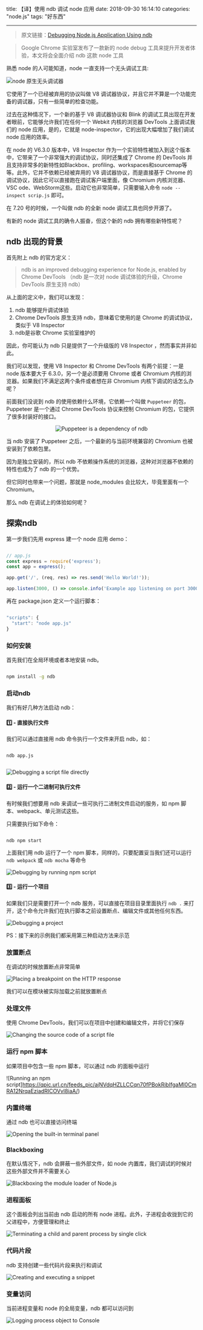 title: 【译】使用 ndb 调试 node 应用
date: 2018-09-30 16:14:10
categories: "node.js"
tags: "好东西"


---

> 原文链接：[Debugging Node.js Application Using ndb](https://nitayneeman.com/posts/debugging-nodejs-application-in-chrome-devtools-using-ndb/)

> Google Chrome 实验室发布了一款新的 node debug 工具来提升开发者体验，本文将会全面介绍 ndb 这款 node 工具

熟悉 node 的人可能知道，node 一直支持一个无头调试工具:

![node 原生无头调试器](https://qpic.url.cn/feeds_pic/ajNVdqHZLLApzPeccD5DzWfU7farOgGkl30x5CyEqC1MDibmZBYWBfQ/)

它使用了一个已经被弃用的协议叫做 V8 调试器协议，并且它并不算是一个功能完备的调试器，只有一些简单的检查功能。

过去在这种情况下，一个新的基于 V8 调试器协议和 Blink 的调试工具出现在开发者眼前，它能够允许我们在任何一个 Webkit 内核的浏览器 DevTools 上面调试我们的 node 应用，是的，它就是 node-inspector，它的出现大幅增加了我们调试 node 应用的效率。

在 node 的 V6.3.0 版本中，V8 Inspector 作为一个实验特性被加入到这个版本中，它带来了一个非常强大的调试协议，同时还集成了 Chrome 的 DevTools 并且支持非常多的新特性如Blackbox、profiling、workspaces和sourcemap等等。此外，它并不依赖已经被弃用的 V8 调试器协议，而是直接基于 Chrome 的调试协议，因此它可以直接跑在调试客户端里面，像 Chromium 内核浏览器、VSC ode、WebStorm这些。启动它也非常简单，只需要输入命令 `node --inspect scrip.js` 即可。

在 7.20 号的时候，一个叫做 ndb 的全新 node 调试工具也同步开源了。

有新的 node 调试工具的确令人振奋，但这个新的 ndb 拥有哪些新特性呢？

<!-- more -->

## ndb 出现的背景

首先附上 ndb 的官方定义：

> ndb is an improved debugging experience for Node.js, enabled by Chrome DevTools
> （ndb 是一次对 node 调试体验的升级，Chrome DevTools 原生支持 ndb）

从上面的定义中，我们可以发现：

1. ndb 能够提升调试体验
2. Chrome DevTools 原生支持 ndb，意味着它使用的是 Chrome 的调试协议，类似于 V8 Inspector
3. ndb是谷歌 Chrome 实验室维护的

因此，你可能认为 ndb 只是提供了一个升级版的 V8 Inspector ，然而事实并非如此。


我们可以发现，使用 V8 Inspector 和 Chrome DevTools 有两个前提：一是 node 版本要大于 6.3.0，另一个是必须要用 Chrome 或者 Chromium 内核的浏览器。如果我们不满足这两个条件或者想在非 Chromium 内核下调试的话怎么办呢？

前面我们没说到 ndb 的使用依赖什么环境，它依赖一个叫做 `Puppeteer` 的包，Puppeteer 是一个通过 Chrome DevTools 协议来控制 Chromium 的包，它提供了很多封装好的接口。

<center>

![Puppeteer is a dependency of ndb](https://qpic.url.cn/feeds_pic/Q3auHgzwzM4FhfQWKaBM0IP6ZRQKQlVgTouqWQpibLvoGYBq1H0GgUw/)

</center>

当 ndb 安装了 Puppeteer 之后，一个最新的与当前环境兼容的 Chromium 也被安装到了依赖包里。

因为是独立安装的，所以 ndb 不依赖操作系统的浏览器，这种对浏览器不依赖的特性也成为了 ndb 的一个优势。

但它同时也带来一个问题，那就是 node_modules 会比较大，毕竟里面有一个 Chromium。

那么 ndb 在调试上的体验如何呢？

## 探索ndb

第一步我们先用 express 建一个 node 应用 demo：

```JavaScript

// app.js
const express = require('express');
const app = express();

app.get('/', (req, res) => res.send('Hello World!'));

app.listen(3000, () => console.info('Example app listening on port 3000!'));


```

再在 package.json 定义一个运行脚本：

```JavaScript

"scripts": {
  "start": "node app.js"
}

```

### 如何安装

首先我们在全局环境或者本地安装 ndb。

```bash

npm install -g ndb

```

### 启动ndb

我们有好几种方法启动 ndb：

#### 1️⃣  - 直接执行文件

我们可以通过直接用 ndb 命令执行一个文件来开启 ndb，如：

```

ndb app.js


```

![Debugging a script file directly](https://qpic.url.cn/feeds_pic/Q3auHgzwzM53dKibCr4eYObJ8PHomd0qAHpCaJfkD7JUd3074MkPt1A/)


#### 2️⃣ - 运行一个二进制可执行文件

有时候我们想要用 ndb 来调试一些可执行二进制文件启动的服务，如 npm 脚本、webpack、单元测试这些。

只需要执行如下命令：

```

ndb npm start

```

上面我们用 ndb 运行了一个 npm 脚本，同样的，只要配置妥当我们还可以运行 `ndb webpack` 或 `ndb mocha` 等命令

![Debugging by running npm script](https://qpic.url.cn/feeds_pic/Q3auHgzwzM6KiaaY5icSmrOHibLUC6ws55tW8ibnXsem7oDXmwAYb2LJicg/)


#### 3️⃣ - 运行一个项目

如果我们只是需要打开一个 ndb 服务，可以直接在项目目录里面执行 `ndb .` 来打开，这个命令允许我们在执行脚本之前设置断点、编辑文件或其他任何东西。

![Debugging a project](https://qpic.url.cn/feeds_pic/Q3auHgzwzM61pUyUWsSOc4Dwbswso2LKAF49WygwWhgA2aB5mzznJw/)

PS：接下来的示例我们都采用第三种启动方法来示范

### 放置断点

在调试的时候放置断点非常简单

![Placing a breakpoint on the HTTP response](https://qpic.url.cn/feeds_pic/ajNVdqHZLLBAK93Uqhfjz4152uwlzeQtUViclM7tiawtxfNsOadybEaw/)

我们可以在模块被实际加载之前就放置断点

### 处理文件

使用 Chrome DevTools，我们可以在项目中创建和编辑文件，并将它们保存

![Changing the source code of a script file
](https://qpic.url.cn/feeds_pic/ajNVdqHZLLBmnHl7odggDfFWPfIGWD5cic8hLpH02sZ03PVy46QAOrQ/)

### 运行 npm 脚本

如果项目中包含一些 npm 脚本，可以通过 ndb 的面板中运行

![Running an npm script]https://qpic.url.cn/feeds_pic/ajNVdqHZLLCCqn70fPBokRibIfgaMI0CmRA12NrqaEziadRICOVvl8iaA/)

### 内置终端

通过 ndb 也可以直接访问终端

![Opening the built-in terminal panel](https://qpic.url.cn/feeds_pic/Q3auHgzwzM6vpUibtDxHJljiagXjRXXibwSmiafvtyVIjtrPQo7SDQqtfg/)

### Blackboxing

在默认情况下，ndb 会屏蔽一些外部文件，如 node 内置库，我们调试的时候对这些外部文件并不需要关心

![Blackboxing the module loader of Node.js](https://qpic.url.cn/feeds_pic/Q3auHgzwzM4wvA0hVIP6MnD5AibIT35ezbjovw9fqibKhJ75fBQ5Gufw/)

### 进程面板

这个面板会列出当前由 ndb 启动的所有 node 进程。此外，子进程会收拢到它的父进程中，方便管理和终止

![Terminating a child and parent process by single click](https://qpic.url.cn/feeds_pic/ajNVdqHZLLB9ZtAVpkH5X9dEwdSxchd4VfsEIiaNIC7uPbhve4liarFw/)

### 代码片段

ndb 支持创建一些代码片段来执行和调试

![Creating and executing a snippet](https://qpic.url.cn/feeds_pic/ajNVdqHZLLDh8ickQzgN576V99756qxNSq9WhErXp6nqxvlY0uzLBHA/)

### 变量访问

当前进程变量和 node 的全局变量，ndb 都可以访问到

![Logging `process` object to Console](https://qpic.url.cn/feeds_pic/Q3auHgzwzM5IRAVnoQE9aBsLFW2hdYck77KrlqQAmI2ARicmPx9OU9A/)
